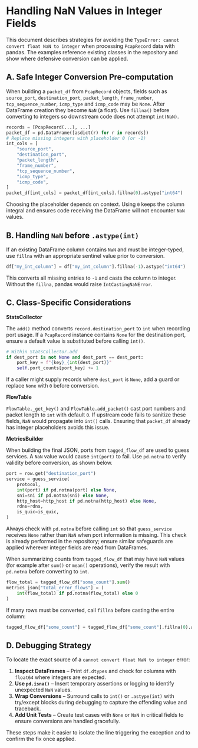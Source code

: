 # Handling NaN Values in Integer Fields

This document describes strategies for avoiding the
`TypeError: cannot convert float NaN to integer`
when processing `PcapRecord` data with pandas. The
examples reference existing classes in the repository and
show where defensive conversion can be applied.

## A. Safe Integer Conversion Pre-computation

When building a `packet_df` from `PcapRecord` objects,
fields such as `source_port`, `destination_port`,
`packet_length`, `frame_number`, `tcp_sequence_number`,
`icmp_type` and `icmp_code` may be `None`. After
DataFrame creation they become `NaN` (a float). Use
`fillna()` before converting to integers so downstream
code does not attempt `int(NaN)`.

```python
records = [PcapRecord(...), ...]
packet_df = pd.DataFrame([asdict(r) for r in records])
# Replace missing integers with placeholder 0 (or -1)
int_cols = [
    "source_port",
    "destination_port",
    "packet_length",
    "frame_number",
    "tcp_sequence_number",
    "icmp_type",
    "icmp_code",
]
packet_df[int_cols] = packet_df[int_cols].fillna(0).astype("int64")
```

Choosing the placeholder depends on context. Using `0`
keeps the column integral and ensures code receiving the
DataFrame will not encounter `NaN` values.

## B. Handling `NaN` before `.astype(int)`

If an existing DataFrame column contains `NaN` and must be
integer-typed, use `fillna` with an appropriate sentinel
value prior to conversion.

```python
df["my_int_column"] = df["my_int_column"].fillna(-1).astype("int64")
```

This converts all missing entries to `-1` and casts the
column to integer. Without the `fillna`, pandas would raise
`IntCastingNaNError`.

## C. Class-Specific Considerations

**StatsCollector**

The `add()` method converts `record.destination_port` to
`int` when recording port usage. If a `PcapRecord` instance
contains `None` for the destination port, ensure a default
value is substituted before calling `int()`.

```python
# Within StatsCollector.add
if dest_port is not None and dest_port == dest_port:
    port_key = f"{key}_{int(dest_port)}"
    self.port_counts[port_key] += 1
```

If a caller might supply records where `dest_port` is
`None`, add a guard or replace `None` with `0` before
conversion.

**FlowTable**

`FlowTable._get_key()` and `FlowTable.add_packet()` cast
port numbers and packet length to `int` with default `0`.
If upstream code fails to sanitize these fields, `NaN`
would propagate into `int()` calls. Ensuring that
`packet_df` already has integer placeholders avoids this
issue.

**MetricsBuilder**

When building the final JSON, ports from `tagged_flow_df`
are used to guess services. A `NaN` value would cause
`int(port)` to fail. Use `pd.notna` to verify validity
before conversion, as shown below.

```python
port = row.get("destination_port")
service = guess_service(
    protocol,
    int(port) if pd.notna(port) else None,
    sni=sni if pd.notna(sni) else None,
    http_host=http_host if pd.notna(http_host) else None,
    rdns=rdns,
    is_quic=is_quic,
)
```
Always check with ``pd.notna`` before calling ``int`` so that
``guess_service`` receives ``None`` rather than ``NaN`` when port
information is missing.
This check is already performed in the repository; ensure
similar safeguards are applied wherever integer fields are
read from DataFrames.

When summarizing counts from ``tagged_flow_df`` that may have
``NaN`` values (for example after ``sum()`` or ``mean()`` operations),
verify the result with ``pd.notna`` before converting to ``int``.

```python
flow_total = tagged_flow_df["some_count"].sum()
metrics_json["total_error_flows"] = (
    int(flow_total) if pd.notna(flow_total) else 0
)
```

If many rows must be converted, call ``fillna`` before casting the
entire column:

```python
tagged_flow_df["some_count"] = tagged_flow_df["some_count"].fillna(0).astype("int64")
```

## D. Debugging Strategy

To locate the exact source of a `cannot convert float NaN
to integer` error:

1. **Inspect DataFrames** – Print `df.dtypes` and check for
   columns with `float64` where integers are expected.
2. **Use `pd.isna()`** – Insert temporary assertions or
   logging to identify unexpected `NaN` values.
3. **Wrap Conversions** – Surround calls to `int()` or
   `.astype(int)` with try/except blocks during debugging to
   capture the offending value and traceback.
4. **Add Unit Tests** – Create test cases with `None` or
   `NaN` in critical fields to ensure conversions are
   handled gracefully.

These steps make it easier to isolate the line triggering
the exception and to confirm the fix once applied.
